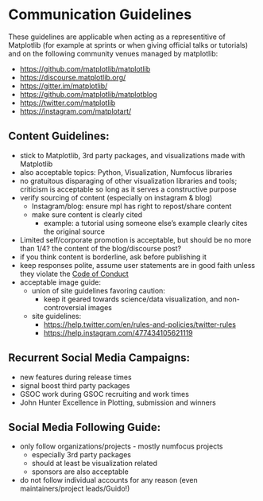 # Communication Guidelines
These guidelines are applicable when acting as a representitive of Matplotlib (for example at sprints or when giving official talks or tutorials) and on the following community venues managed by matplotlib:
* https://github.com/matplotlib/matplotlib
* https://discourse.matplotlib.org/
* https://gitter.im/matplotlib/ 
* https://github.com/matplotlib/matplotblog 
* https://twitter.com/matplotlib
* https://instagram.com/matplotart/

## Content Guidelines:
- stick to Matplotlib, 3rd party packages, and visualizations made with Matplotlib
- also acceptable topics: Python, Visualization, Numfocus libraries
- no gratuitous disparaging of other visualization libraries and tools; criticism is acceptable so long as it serves a constructive purpose
- verify sourcing of content (especially on instagram & blog)
    - Instagram/blog: ensure mpl has right to repost/share content 
    - make sure content is clearly cited
        - example: a tutorial using someone else’s example clearly cites the original source
- Limited self/corporate promotion is acceptable, but should be no more than 1/4? the content of the blog/discourse post? 
- if you think content is borderline, ask before publishing it 
- keep responses polite, assume user statements are in good faith unless they violate the [Code of Conduct](https://www.python.org/psf/conduct/)
- acceptable image guide:
    - union of site guidelines favoring caution:
        - keep  it geared towards science/data visualization, and non-controversial images 
    - site guidelines:
        - https://help.twitter.com/en/rules-and-policies/twitter-rules
        - https://help.instagram.com/477434105621119

## Recurrent Social Media Campaigns:
- new features during release times
- signal  boost third party packages
- GSOC work during GSOC recruiting and work times
- John Hunter Excellence in Plotting, submission and winners

## Social Media Following Guide:
- only follow organizations/projects - mostly numfocus projects 
    - especially 3rd party packages
    - should at least be visualization related
    - sponsors are also acceptable
- do not follow individual accounts for any reason (even maintainers/project leads/Guido!) 
